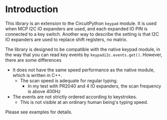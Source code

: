# Introduction
This library is an extension to the CircuitPython `keypad` module.
It is used when MCP I2C IO expanders are used, and each expanded IO PIN is connected to a key switch.
Another way to describe the setting is that I2C IO expanders are used to replace shift registers, no matrix.

The library is designed to be compatible with the native keypad module,
in the way that you can read key events by `keypadi2c.events.get()`.
However, there are some differences
- It does not have the same speed performance as the native module, which is written in C++.
    - The scan speed is adequate for regular typing. 
        - In my test with PR2040 and 4 IO expanders, the scan frequency is above 400Hz
- The events are not strictly ordered according to keystrokes.
    - This is not visible at an ordinary human being's typing speed.

Please see examples for details.